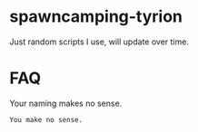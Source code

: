 spawncamping-tyrion 
===================
Just random scripts I use, will update over time.

FAQ 
===
Your naming makes no sense.
```
You make no sense.
```
